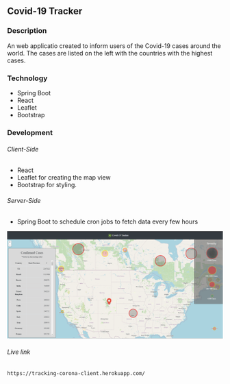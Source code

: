 ## Covid-19 Tracker


### Description

An web applicatio created to inform users of the Covid-19 cases around the world. The cases are listed on the left with the countries with the highest cases.

### Technology
- Spring Boot
- React
- Leaflet
- Bootstrap

### Development

###### Client-Side
- React 
- Leaflet for creating the map view 
- Bootstrap for styling.

###### Server-Side 
- Spring Boot to schedule cron jobs to fetch data every few hours

![](map.png)

###### Live link
```html
https://tracking-corona-client.herokuapp.com/
```
